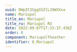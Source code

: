 ```yaml
---
uuid: DWpZt3SggS5ZlLJ9WXXva
name: Mariupol
title_en: Mariupol
title_ru: Mariupol RU
date: 2022-09-07T17:33:37.436Z
order: 8
component: MariupolTheather
identifier: 8_Mariupol
---
```

